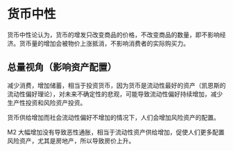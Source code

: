 # 货币中性
货币中性论认为，货币的增发只改变商品的价格，不改变商品的数量，即不影响经济。货币量的增加会被物价上涨抵消，不影响消费者的实际购买力。

## 总量视角（影响资产配置）
减少消费，增加储蓄，相当于投资货币，因为货币是流动性最好的资产（凯恩斯的流动性偏好理论），对未来不确定性的悲观，可能导致流动性偏好持续增加，减少生产性投资和风险资产投资。

货币供给增加而社会流动性偏好不增加的情况下，人们会增加风险资产的配置。

M2 大幅增加没有导致恶性通胀，相当于流动性资产供给增加，促使人们更多配置风险资产，尤其是房地产，所以导致房价上升。
